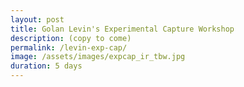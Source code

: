 ```yaml
---
layout: post
title: Golan Levin's Experimental Capture Workshop
description: (copy to come)
permalink: /levin-exp-cap/
image: /assets/images/expcap_ir_tbw.jpg
duration: 5 days
---
```

